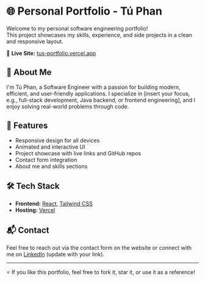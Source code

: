 # 🌐 Personal Portfolio - Tú Phan

Welcome to my personal software engineering portfolio!  
This project showcases my skills, experience, and side projects in a clean and responsive layout.

🔗 **Live Site:** [tus-portfolio.vercel.app](https://tus-portfolio.vercel.app/)

## 📌 About Me

I'm Tú Phan, a Software Engineer with a passion for building modern, efficient, and user-friendly applications. I specialize in [insert your focus, e.g., full-stack development, Java backend, or frontend engineering], and I enjoy solving real-world problems through code.

## 🚀 Features

- Responsive design for all devices
- Animated and interactive UI
- Project showcase with live links and GitHub repos
- Contact form integration
- About me and skills sections

## 🛠️ Tech Stack

- **Frontend:** [React](https://reactjs.org/), [Tailwind CSS](https://tailwindcss.com/)
- **Hosting:** [Vercel](https://vercel.com/)

## 📬 Contact

Feel free to reach out via the contact form on the website or connect with me on [LinkedIn](https://www.linkedin.com/) (update with your link).

---

⭐ If you like this portfolio, feel free to fork it, star it, or use it as a reference!

